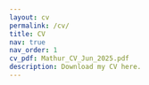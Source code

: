 ```yaml
---
layout: cv
permalink: /cv/
title: CV
nav: true
nav_order: 1
cv_pdf: Mathur_CV_Jun_2025.pdf
description: Download my CV here.
---
```

